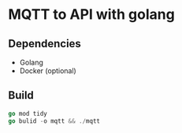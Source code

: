 # MQTT to API with golang

## Dependencies

- Golang
- Docker (optional)

## Build

```go
go mod tidy
go bulid -o mqtt && ./mqtt
```
